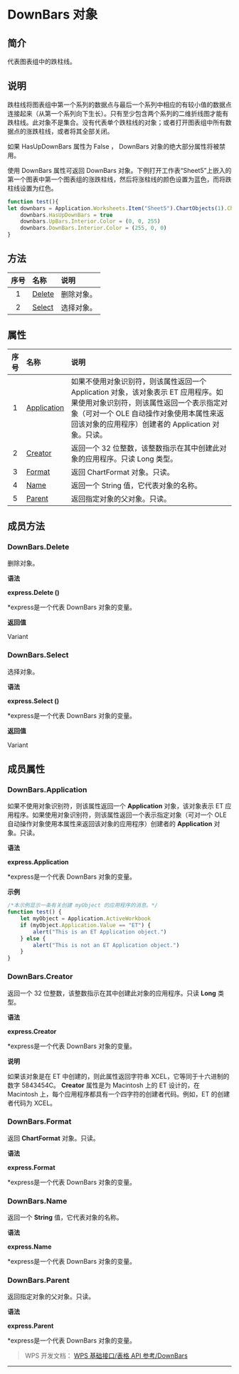 # DownBars 对象

## 简介

代表图表组中的跌柱线。

## 说明

跌柱线将图表组中第一个系列的数据点与最后一个系列中相应的有较小值的数据点连接起来（从第一个系列向下生长）。只有至少包含两个系列的二维折线图才能有跌柱线。此对象不是集合。没有代表单个跌柱线的对象；或者打开图表组中所有数据点的涨跌柱线，或者将其全部关闭。

如果 HasUpDownBars 属性为 False ， DownBars 对象的绝大部分属性将被禁用。

使用 DownBars 属性可返回 DownBars 对象。下例打开工作表“Sheet5”上嵌入的第一个图表中第一个图表组的涨跌柱线，然后将涨柱线的颜色设置为蓝色，而将跌柱线设置为红色。

``` JavaScript
function test(){
let downbars = Application.Worksheets.Item("Sheet5").ChartObjects(1).Chart.ChartGroups(1)
    downbars.HasUpDownBars = true
    downbars.UpBars.Interior.Color = (0, 0, 255)
    downbars.DownBars.Interior.Color = (255, 0, 0)
}
```

## 方法

| 序号 | 名称                       | 说明       |
|:----:|:---------------------------|:-----------|
|  1   | [Delete](#DownBars.Delete) | 删除对象。 |
|  2   | [Select](#DownBars.Select) | 选择对象。 |

## 属性

| 序号 | 名称                                 | 说明                                                                                                                                                                                                                            |
|:----:|:-------------------------------------|:--------------------------------------------------------------------------------------------------------------------------------------------------------------------------------------------------------------------------------|
|  1   | [Application](#DownBars.Application) | 如果不使用对象识别符，则该属性返回一个 Application 对象，该对象表示 ET 应用程序。如果使用对象识别符，则该属性返回一个表示指定对象（可对一个 OLE 自动操作对象使用本属性来返回该对象的应用程序）创建者的 Application 对象。只读。 |
|  2   | [Creator](#DownBars.Creator)         | 返回一个 32 位整数，该整数指示在其中创建此对象的应用程序。只读 Long 类型。                                                                                                                                                      |
|  3   | [Format](#DownBars.Format)           | 返回 ChartFormat 对象。只读。                                                                                                                                                                                                   |
|  4   | [Name](#DownBars.Name)               | 返回一个 String 值，它代表对象的名称。                                                                                                                                                                                          |
|  5   | [Parent](#DownBars.Parent)           | 返回指定对象的父对象。只读。                                                                                                                                                                                                    |

## 成员方法

### DownBars.Delete

删除对象。

**语法**

**express.Delete ()**

\*express是一个代表 DownBars 对象的变量。

**返回值**

Variant

### DownBars.Select

选择对象。

**语法**

**express.Select ()**

\*express是一个代表 DownBars 对象的变量。

**返回值**

Variant

## 成员属性

### DownBars.Application

如果不使用对象识别符，则该属性返回一个 **Application** 对象，该对象表示 ET 应用程序。如果使用对象识别符，则该属性返回一个表示指定对象（可对一个 OLE 自动操作对象使用本属性来返回该对象的应用程序）创建者的 **Application** 对象。只读。

**语法**

**express.Application**

\*express是一个代表 DownBars 对象的变量。

**示例**

``` JavaScript
/*本示例显示一条有关创建 myObject 的应用程序的消息。*/
function test() {
    let myObject = Application.ActiveWorkbook
    if (myObject.Application.Value == "ET") {
        alert("This is an ET Application object.")
    } else {
        alert("This is not an ET Application object.")
    }
}
```

### DownBars.Creator

返回一个 32 位整数，该整数指示在其中创建此对象的应用程序。只读 **Long** 类型。

**语法**

**express.Creator**

\*express是一个代表 DownBars 对象的变量。

**说明**

如果该对象是在 ET 中创建的，则此属性返回字符串 XCEL，它等同于十六进制的数字 5843454C。 **Creator** 属性是为 Macintosh 上的 ET 设计的，在 Macintosh 上，每个应用程序都具有一个四字符的创建者代码。例如，ET 的创建者代码为 XCEL。

### DownBars.Format

返回 **ChartFormat** 对象。只读。

**语法**

**express.Format**

\*express是一个代表 DownBars 对象的变量。

### DownBars.Name

返回一个 **String** 值，它代表对象的名称。

**语法**

**express.Name**

\*express是一个代表 DownBars 对象的变量。

### DownBars.Parent

返回指定对象的父对象。只读。

**语法**

**express.Parent**

\*express是一个代表 DownBars 对象的变量。

> WPS 开发文档： [WPS 基础接口/表格 API 参考/DownBars](https://qn.cache.wpscdn.cn/encs/doc/office_v19/index.htm)

------------------------------------------------------------------------
